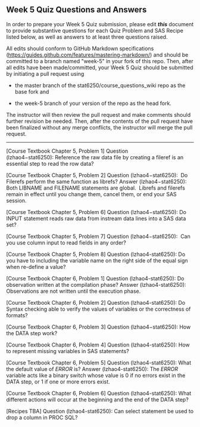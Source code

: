 ## Week 5 Quiz Questions and Answers

In order to prepare your Week 5 Quiz submission, please edit ***this*** document to provide substantive questions for each Quiz Problem and SAS Recipe listed below, as well as answers to at least three questions raised.

All edits should conform to GitHub Markdown specifications (https://guides.github.com/features/mastering-markdown/) and should be committed to a branch named "week-5" in your fork of this repo. Then, after all edits have been made/committed, your Week 5 Quiz should be submitted by initiating a pull request using

- the master branch of the stat6250/course_questions_wiki repo as the base fork and

- the week-5 branch of your version of the repo as the head fork.

The instructor will then review the pull request and make comments should further revision be needed. Then, after the contents of the pull request have been finalized without any merge conflicts, the instructor will merge the pull request.

********************************************************************************



[Course Textbook Chapter 5, Problem 1]
	Question (lzhao4−stat6250): Reference the raw data file by creating a fileref is an essential step to read the row data? 



[Course Textbook Chapter 5, Problem 2]
  Question (lzhao4−stat6250):  Do Filerefs perform the same function as librefs? 
	Answer (lzhao4−stat6250): Both LIBNAME and FILENAME statements are global.  Librefs and filerefs remain in effect until you change them, cancel them, or end your SAS session.



[Course Textbook Chapter 5, Problem 6]
	Question (lzhao4−stat6250): Do INPUT statement reads raw data from instream data lines into a SAS data set? 



[Course Textbook Chapter 5, Problem 7]
	Question (lzhao4−stat6250):  Can you use column input to read fields in any order?



[Course Textbook Chapter 5, Problem 8]
	Question (lzhao4-stat6250): Do you have to including the variable name on the right side of the equal sign when re-define a value?



[Course Textbook Chapter 6, Problem 1]
	Question (lzhao4-stat6250): Do observation written at the compilation phase?
	Answer (lzhao4-stat6250): Observations are not written until the execution phase.



[Course Textbook Chapter 6, Problem 2]
	Question (lzhao4-stat6250): Do Syntax checking able to verify the values of variables or the correctness of formats?



[Course Textbook Chapter 6, Problem 3]
	Question (lzhao4−stat6250): How the DATA step work?



[Course Textbook Chapter 6, Problem 4]
	Question (lzhao4-stat6250): How to represent missing variables in SAS statements?



[Course Textbook Chapter 6, Problem 5]
	Question (lzhao4-stat6250): What the default value of _ERROR_ is?
	Answer (lzhao4-stat6250): The _ERROR_ variable acts like a binary switch whose value is 0 if no errors exist in the DATA step, or 1 if one or more errors exist.



[Course Textbook Chapter 6, Problem 6]
	Question (lzhao4-stat6250): What different actions will occur at the beginning and the end of the DATA step?


[Recipes TBA]
	Question (lzhao4-stat6250): Can select statement be used to drop a column in PROC SQL?
